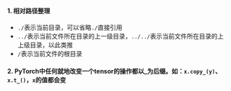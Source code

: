 #### 1. 相对路径整理  
* `./`表示当前目录，可以省略`./`直接引用  
* `../`表示当前文件所在目录的上一级目录，`../../`表示当前文件所在目录的上上级目录，以此类推  
* `/`表示当前文件的根目录  

#### 2. PyTorch中任何就地改变一个tensor的操作都以_为后缀。如：`x.copy_(y)`、`x.t_()`，`x`的值都会变
